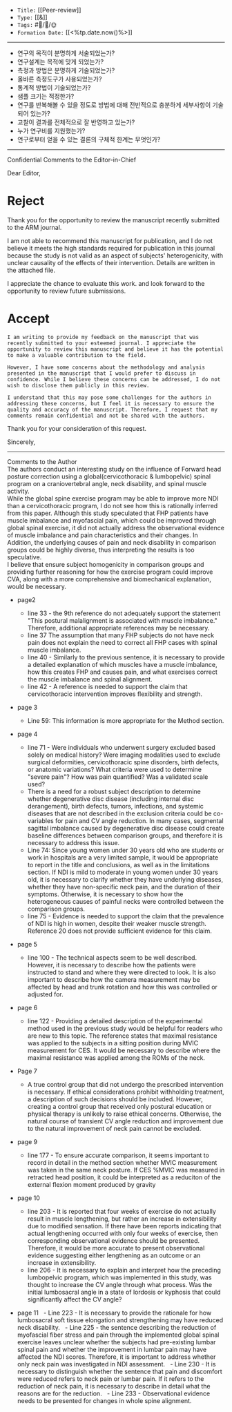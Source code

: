 -   `Title:` [[Peer-review]]
-   `Type:` [[&]]
-   `Tags:` #🧠️/📝️/🌞️ 
-   `Formation Date:` [[<%tp.date.now()%>]]
---  
-   연구의 목적이 분명하게 서술되었는가?
-   연구설계는 목적에 맞게 되었는가?
-   측정과 방법은 분명하게 기술되었는가?
-   올바른 측정도구가 사용되었는가?
-   통계적 방법이 기술되었는가?
-   샘플 크기는 적정한가? 
-   연구를 반복해볼 수 있을 정도로 방법에 대해 전반적으로 충분하게 세부사항이 기술되어 있는가?
-   고찰이 결과를 전체적으로 잘 반영하고 있는가?
-   누가 연구비를 지원했는가?
-   연구로부터 얻을 수 있는 결론의 구체적 한계는 무엇인가?

---

Confidential Comments to the Editor-in-Chief

Dear Editor,

# Reject 
Thank you for the opportunity to review the manuscript recently submitted to the ARM journal.

I am not able to recommend this manuscript for publication, and I do not believe it meets the high standards required for publication in this journal because the study is not valid as an aspect of subjects' heterogenicity, with unclear causality of the effects of their intervention. Details are written in the attached file.

I appreciate the chance to evaluate this work. and look forward to the opportunity to review future submissions.

# Accept 
	I am writing to provide my feedback on the manuscript that was recently submitted to your esteemed journal. I appreciate the opportunity to review this manuscript and believe it has the potential to make a valuable contribution to the field.
	
	However, I have some concerns about the methodology and analysis presented in the manuscript that I would prefer to discuss in confidence. While I believe these concerns can be addressed, I do not wish to disclose them publicly in this review.
	
	I understand that this may pose some challenges for the authors in addressing these concerns, but I feel it is necessary to ensure the quality and accuracy of the manuscript. Therefore, I request that my comments remain confidential and not be shared with the authors.


Thank you for your consideration of this request.

Sincerely,

---

Comments to the Author  
The authors conduct an interesting study on the influence of Forward head posture correction using a global(cervicothoracic & lumbopelvic) spinal program on a craniovertebral angle, neck disability, and spinal muscle activity.  
While the global spine exercise program may be able to improve more NDI than a cervicothoracic program, I do not see how this is rationally inferred from this paper. Although this study speculated that FHP patients have muscle imbalance and myofascial pain, which could be improved through global spinal exercise, it did not actually address the observational evidence of muscle imbalance and pain characteristics and their changes. In Addition, the underlying causes of pain and neck disability in comparison groups could be highly diverse, thus interpreting the results is too speculative.  
I believe that ensure subject homogenicity in comparison groups and providing further reasoning for how the exercise program could improve CVA, along with a more comprehensive and biomechanical explanation, would be necessary.

- page2 
	- line 33 - the 9th reference do not adequately support the statement "This postural malalignment is associated with muscle imbalance." Therefore, additional appropriate references may be necessary.
	- line 37 The assumption that many FHP subjects do not have neck pain does not explain the need to correct all FHP cases with spinal muscle imbalance.
	- line 40 - Similarly to the previous sentence, it is necessary to provide a detailed explanation of which muscles have a muscle imbalance, how this creates FHP and causes pain, and what exercises correct the muscle imbalance and spinal alignment.
	- line 42 - A reference is needed to support the claim that cervicothoracic intervention improves flexibility and strength.
- page 3
	-  Line 59: This information is more appropriate for the Method section.
	
- page 4
	- line 71 - Were individuals who underwent surgery excluded based solely on medical history? Were imaging modalities used to exclude surgical deformities, cervicothoracic spine disorders, birth defects, or anatomic variations? What criteria were used to determine "severe pain"? How was pain quantified? Was a validated scale used?
	- There is a need for a robust subject description to determine whether degenerative disc disease (including internal disc derangement), birth defects, tumors, infections, and systemic diseases that are not described in the exclusion criteria could be co-variables for pain and CV angle reduction. In many cases, segmental sagittal imbalance caused by degenerative disc disease could create baseline differences between comparison groups, and therefore it is necessary to address this issue.
	- Line 74: Since young women under 30 years old who are students or work in hospitals are a very limited sample, it would be appropriate to report in the title and conclusions, as well as in the limitations section. If NDI is mild to moderate in young women under 30 years old, it is necessary to clarify whether they have underlying diseases, whether they have non-specific neck pain, and the duration of their symptoms. Otherwise, it is necessary to show how the heterogeneous causes of painful necks were controlled between the comparison groups.
	- line 75 - Evidence is needed to support the claim that the prevalence of NDI is high in women, despite their weaker muscle strength. Reference 20 does not provide sufficient evidence for this claim.
- page 5
	- line 100 - The technical aspects seem to be well described. However, it is necessary to describe how the patients were instructed to stand and where they were directed to look. It is also important to describe how the camera measurement may be affected by head and trunk rotation and how this was controlled or adjusted for.
- page 6
	- line 122 - Providing a detailed description of the experimental method used in the previous study would be helpful for readers who are new to this topic. The reference states that maximal resistance was applied to the subjects in a sitting position during MVIC measurement for CES. It would be necessary to describe where the maximal resistance was applied among the ROMs of the neck. 
- Page 7
	- A true control group that did not undergo the prescribed intervention is necessary. If ethical considerations prohibit withholding treatment, a description of such decisions should be included. However, creating a control group that received only postural education or physical therapy is unlikely to raise ethical concerns. Otherwise, the natural course of transient CV angle reduction and improvement due to the natural improvement of neck pain cannot be excluded.
- page 9
	- line 177 - To ensure accurate comparison, it seems important to record in detail in the method section whether MVIC measurement was taken in the same neck posture. If CES %MVIC was measured in retracted head position, it could be interpreted as a reduciton of the external flexion moment produced by gravity
- page 10
	- line 203 - It is reported that four weeks of exercise do not actually result in muscle lengthening, but rather an increase in extensibility due to modified sensation. If there have been reports indicating that actual lengthening occurred with only four weeks of exercise, then corresponding observational evidence should be presented. Therefore, it would be more accurate to present observational evidence suggesting either lengthening as an outcome or an increase in extensibility.
	- line 206 - It is necessary to explain and interpret how the preceding lumbopelvic program, which was implemented in this study, was thought to increase the CV angle through what process. Was the initial lumbosacral angle in a state of lordosis or kyphosis that could significantly affect the CV angle?

- page 11
	  - Line 223 - It is necessary to provide the rationale for how lumbosacral soft tissue elongation and strengthening may have reduced neck disability.
	  - Line 225 - the sentence describing the reduction of myofascial fiber stress and pain through the implemented global spinal exercise leaves unclear whether the subjects had pre-existing lumbar spinal pain and whether the improvement in lumbar pain may have affected the NDI scores. Therefore, it is important to address whether only neck pain was investigated in NDI assessment.
	  - Line 230 - It is necessary to distinguish whether the sentence that pain and discomfort were reduced refers to neck pain or lumbar pain. If it refers to the reduction of neck pain, it is necessary to describe in detail what the reasons are for the reduction.
	  - Line 233 - Observational evidence needs to be presented for changes in whole spine alignment.